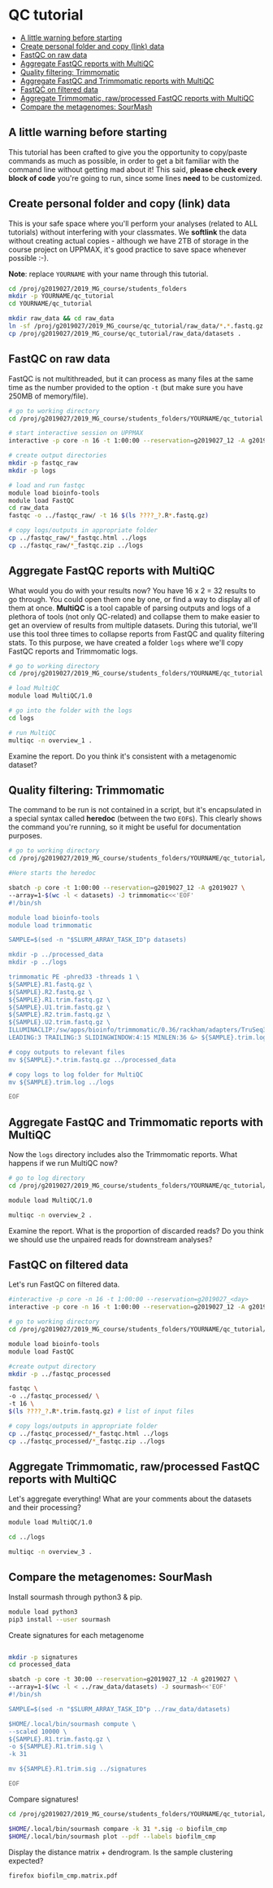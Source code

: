 # QC tutorial

<!-- TOC depthFrom:2 depthTo:6 withLinks:1 updateOnSave:1 orderedList:0 -->

- [A little warning before starting](#a-little-warning-before-starting)
- [Create personal folder and copy (link) data](#create-personal-folder-and-copy-link-data)
- [FastQC on raw data](#fastqc-on-raw-data)
- [Aggregate FastQC reports with MultiQC](#aggregate-fastqc-reports-with-multiqc)
- [Quality filtering: Trimmomatic](#quality-filtering-trimmomatic)
- [Aggregate FastQC and Trimmomatic reports with MultiQC](#aggregate-fastqc-and-trimmomatic-reports-with-multiqc)
- [FastQC on filtered data](#fastqc-on-filtered-data)
- [Aggregate Trimmomatic, raw/processed FastQC reports with MultiQC](#aggregate-trimmomatic-rawprocessed-fastqc-reports-with-multiqc)
- [Compare the metagenomes: SourMash](#compare-the-metagenomes-sourmash)

<!-- /TOC -->

## A little warning before starting

This tutorial has been crafted to give you the opportunity to copy/paste commands as much as possible, in order to get a bit familiar with the command line without getting mad about it! This said, **please check every block of code** you're going to run, since some lines **need** to be customized.

## Create personal folder and copy (link) data 

This is your safe space where you'll perform your analyses (related to ALL tutorials) without interfering with your classmates. We **softlink** the data without creating actual copies - although we have 2TB of storage in the course project on UPPMAX, it's good practice to save space whenever possible :-).

**Note**: replace `YOURNAME` with your name through this tutorial.

```bash
cd /proj/g2019027/2019_MG_course/students_folders
mkdir -p YOURNAME/qc_tutorial
cd YOURNAME/qc_tutorial

mkdir raw_data && cd raw_data
ln -sf /proj/g2019027/2019_MG_course/qc_tutorial/raw_data/*.*.fastq.gz .
cp /proj/g2019027/2019_MG_course/qc_tutorial/raw_data/datasets .
```

## FastQC on raw data

FastQC is not multithreaded, but it can process as many files at the same time as the number provided to the option `-t` (but make sure you have 250MB of memory/file).

```bash
# go to working directory
cd /proj/g2019027/2019_MG_course/students_folders/YOURNAME/qc_tutorial

# start interactive session on UPPMAX
interactive -p core -n 16 -t 1:00:00 --reservation=g2019027_12 -A g2019027 

# create output directories
mkdir -p fastqc_raw
mkdir -p logs

# load and run fastqc
module load bioinfo-tools
module load FastQC
cd raw_data
fastqc -o ../fastqc_raw/ -t 16 $(ls ????_?.R*.fastq.gz)

# copy logs/outputs in appropriate folder
cp ../fastqc_raw/*_fastqc.html ../logs
cp ../fastqc_raw/*_fastqc.zip ../logs
```

## Aggregate FastQC reports with MultiQC

What would you do with your results now? You have 16 x 2 = 32 results to go through. You could open them one by one, or find a way to display all of them at once. **MultiQC** is a tool capable of parsing outputs and logs of a plethora of tools (not only QC-related) and collapse them to make easier to get an overview of results from multiple datasets. During this tutorial, we'll use this tool three times to collapse reports from FastQC and quality filtering stats. To this purpose, we have created a folder `logs` where we'll copy FastQC reports and Trimmomatic logs.

```bash
# go to working directory
cd /proj/g2019027/2019_MG_course/students_folders/YOURNAME/qc_tutorial

# load MultiQC
module load MultiQC/1.0

# go into the folder with the logs
cd logs

# run MultiQC
multiqc -n overview_1 .
```

Examine the report. Do you think it's consistent with a metagenomic dataset?

## Quality filtering: Trimmomatic

The command to be run is not contained in a script, but it's encapsulated in a special syntax called **heredoc** (between the two `EOF`s). This clearly shows the command you're running, so it might be useful for documentation purposes.

```bash
# go to working directory
cd /proj/g2019027/2019_MG_course/students_folders/YOURNAME/qc_tutorial/raw_data

#Here starts the heredoc

sbatch -p core -t 1:00:00 --reservation=g2019027_12 -A g2019027 \
--array=1-$(wc -l < datasets) -J trimmomatic<<'EOF'
#!/bin/sh

module load bioinfo-tools
module load trimmomatic

SAMPLE=$(sed -n "$SLURM_ARRAY_TASK_ID"p datasets)

mkdir -p ../processed_data
mkdir -p ../logs

trimmomatic PE -phred33 -threads 1 \
${SAMPLE}.R1.fastq.gz \
${SAMPLE}.R2.fastq.gz \
${SAMPLE}.R1.trim.fastq.gz \
${SAMPLE}.U1.trim.fastq.gz \
${SAMPLE}.R2.trim.fastq.gz \
${SAMPLE}.U2.trim.fastq.gz \
ILLUMINACLIP:/sw/apps/bioinfo/trimmomatic/0.36/rackham/adapters/TruSeq3-SE.fa:2:30:10 \
LEADING:3 TRAILING:3 SLIDINGWINDOW:4:15 MINLEN:36 &> ${SAMPLE}.trim.log

# copy outputs to relevant files
mv ${SAMPLE}.*.trim.fastq.gz ../processed_data

# copy logs to log folder for MultiQC
mv ${SAMPLE}.trim.log ../logs

EOF
```

## Aggregate FastQC and Trimmomatic reports with MultiQC

Now the `logs` directory includes also the Trimmomatic reports. What happens if we run MultiQC now?

```bash
# go to log directory
cd /proj/g2019027/2019_MG_course/students_folders/YOURNAME/qc_tutorial/logs

module load MultiQC/1.0

multiqc -n overview_2 .
```

Examine the report. What is the proportion of discarded reads? Do you think we should use the unpaired reads for downstream analyses?

## FastQC on filtered data

Let's run FastQC on filtered data.

```bash
#interactive -p core -n 16 -t 1:00:00 --reservation=g2019027_<day>
interactive -p core -n 16 -t 1:00:00 --reservation=g2019027_12 -A g2019027

# go to working directory
cd /proj/g2019027/2019_MG_course/students_folders/YOURNAME/qc_tutorial/processed_data

module load bioinfo-tools
module load FastQC

#create output directory
mkdir -p ../fastqc_processed

fastqc \
-o ../fastqc_processed/ \
-t 16 \
$(ls ????_?.R*.trim.fastq.gz) # list of input files 

# copy logs/outputs in appropriate folder
cp ../fastqc_processed/*_fastqc.html ../logs
cp ../fastqc_processed/*_fastqc.zip ../logs
```

## Aggregate Trimmomatic, raw/processed FastQC reports with MultiQC

Let's aggregate everything! What are your comments about the datasets and their processing?

```bash
module load MultiQC/1.0

cd ../logs

multiqc -n overview_3 .
```

## Compare the metagenomes: SourMash

Install sourmash through python3 & pip.  



```bash
module load python3
pip3 install --user sourmash
```

Create signatures for each metagenome

```bash

mkdir -p signatures
cd processed_data

sbatch -p core -t 30:00 --reservation=g2019027_12 -A g2019027 \
--array=1-$(wc -l < ../raw_data/datasets) -J sourmash<<'EOF'
#!/bin/sh

SAMPLE=$(sed -n "$SLURM_ARRAY_TASK_ID"p ../raw_data/datasets)

$HOME/.local/bin/sourmash compute \
--scaled 10000 \
${SAMPLE}.R1.trim.fastq.gz \
-o ${SAMPLE}.R1.trim.sig \
-k 31

mv ${SAMPLE}.R1.trim.sig ../signatures

EOF
```

Compare signatures!

```bash
cd /proj/g2019027/2019_MG_course/students_folders/YOURNAME/qc_tutorial/signatures

$HOME/.local/bin/sourmash compare -k 31 *.sig -o biofilm_cmp
$HOME/.local/bin/sourmash plot --pdf --labels biofilm_cmp
```

Display the distance matrix + dendrogram. Is the sample clustering expected? 

```bash
firefox biofilm_cmp.matrix.pdf
```